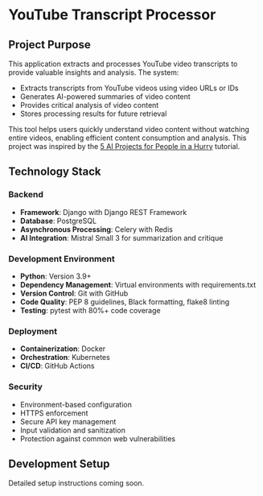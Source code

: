 # YouTube Transcript Processor

## Project Purpose

This application extracts and processes YouTube video transcripts to provide valuable insights and analysis. The system:

- Extracts transcripts from YouTube videos using video URLs or IDs
- Generates AI-powered summaries of video content
- Provides critical analysis of video content
- Stores processing results for future retrieval

This tool helps users quickly understand video content without watching entire videos, enabling efficient content consumption and analysis.
This project was inspired by the [5 AI Projects for People in a Hurry](https://shawhin.medium.com/5-ai-projects-for-people-in-a-hurry-1220f0b27037) tutorial. 

## Technology Stack

### Backend
- **Framework**: Django with Django REST Framework
- **Database**: PostgreSQL
- **Asynchronous Processing**: Celery with Redis
- **AI Integration**: Mistral Small 3 for summarization and critique

### Development Environment
- **Python**: Version 3.9+
- **Dependency Management**: Virtual environments with requirements.txt
- **Version Control**: Git with GitHub
- **Code Quality**: PEP 8 guidelines, Black formatting, flake8 linting
- **Testing**: pytest with 80%+ code coverage

### Deployment
- **Containerization**: Docker
- **Orchestration**: Kubernetes
- **CI/CD**: GitHub Actions

### Security
- Environment-based configuration
- HTTPS enforcement
- Secure API key management
- Input validation and sanitization
- Protection against common web vulnerabilities

## Development Setup

Detailed setup instructions coming soon.
